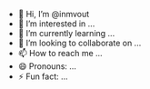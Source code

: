 - 👋 Hi, I’m @inmvout
- 👀 I’m interested in ...
- 🌱 I’m currently learning ...
- 💞️ I’m looking to collaborate on ...
- 📫 How to reach me ...
- 😄 Pronouns: ...
- ⚡ Fun fact: ...

<!---
inmvout/inmvout is a ✨ special ✨ repository because its `README.md` (this file) appears on your GitHub profile.
You can click the Preview link to take a look at your changes.
--->
